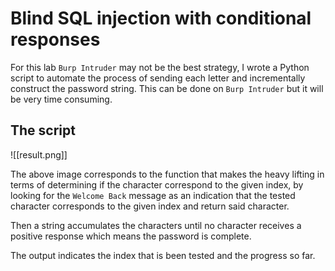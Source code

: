 # Blind SQL injection with conditional responses

For this lab `Burp Intruder` may not be the best strategy, I wrote a Python script to automate the process of sending each letter and incrementally construct the password string. This can be done on `Burp Intruder` but it will be very time consuming.

## The script

![[result.png]]

The above image corresponds to the function that makes the heavy lifting in terms of determining if the character correspond to the given index, by looking for the `Welcome Back` message as an indication that the tested character corresponds to the given index and return said character.

Then a string accumulates the characters until no character receives a positive response which means the password is complete.

The output indicates the index that is been tested and the progress so far.




